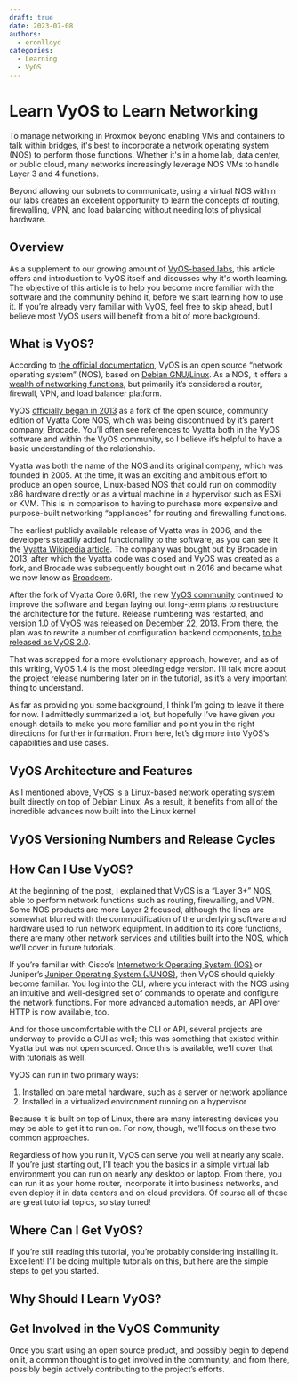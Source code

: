 ```yaml
---
draft: true 
date: 2023-07-08
authors:
  - eronlloyd
categories:
  - Learning
  - VyOS
---
```


# Learn VyOS to Learn Networking

To manage networking in Proxmox beyond enabling VMs and containers to talk within
bridges, it's best to incorporate a network operating system (NOS) to perform
those functions. Whether it's in a home lab, data center, or public cloud, many
networks increasingly leverage NOS VMs to handle Layer 3 and 4 functions.

Beyond allowing our subnets to communicate, using a virtual NOS within our labs
creates an excellent opportunity to learn the concepts of routing, firewalling,
VPN, and load balancing without needing lots of physical hardware.

## Overview

As a supplement to our growing amount of [VyOS-based labs](/tags/#vyos), this
article offers and introduction to VyOS itself and discusses why it's worth
learning. The objective of this article is to help you become more familiar with
the software and the community behind it, before we start learning how to use it.
If you’re already very familiar with VyOS, feel free to skip ahead, but I believe
most VyOS users will benefit from a bit of more background.

<!-- more -->

## What is VyOS?

According to [the official documentation](https://docs.vyos.io/en/latest/introducing/about.html),
VyOS is an open source “network operating system” (NOS), based on
[Debian GNU/Linux](https://www.debian.org/). As a NOS, it offers a
[wealth of networking functions](https://vyos.io/products/#vyos-router), but
primarily it’s considered a router, firewall, VPN, and load balancer platform.

VyOS [officially began in 2013](https://blog.vyos.io/index.php/2013/10/13/complete-source-code-fork)
as a fork of the open source, community edition of Vyatta Core NOS, which was
being discontinued by it’s parent company, Brocade. You’ll often see references
to Vyatta both in the VyOS software and within the VyOS community, so I believe
it’s helpful to have a basic understanding of the relationship.

Vyatta was both the name of the NOS and its original company, which was founded
in 2005. At the time, it was an exciting and ambitious effort to produce an open
source, Linux-based NOS that could run on commodity x86 hardware directly or as a
virtual machine in a hypervisor such as ESXi or KVM. This is in comparison to
having to purchase more expensive and purpose-built networking “appliances” for
routing and firewalling functions.

The earliest publicly available release of Vyatta was in 2006, and the developers
steadily added functionality to the software, as you can see it the
[Vyatta Wikipedia article](https://en.wikipedia.org/wiki/Vyatta).
The company was bought out by Brocade in 2013, after which the Vyatta code was
closed and VyOS was created as a fork, and Brocade was subsequently bought out in
2016 and became what we now know as [Broadcom](https://www.broadcom.com/).

After the fork of Vyatta Core 6.6R1, the new [VyOS community](https://vyos.org/)
continued to improve the software and began laying out long-term plans to
restructure the architecture for the future. Release numbering was restarted, and
[version 1.0 of VyOS was released on December 22, 2013](https://blog.vyos.io/index.php/2013/12/22/100-release).
From there, the plan was to rewrite a number of configuration backend components,
[to be released as VyOS 2.0](https://blog.vyos.io/vyos-2-dot-0-development-digest-number-1).

That was scrapped for a more evolutionary approach, however, and as of this
writing, VyOS 1.4 is the most bleeding edge version. I’ll talk more about the
project release numbering later on in the tutorial, as it’s a very important thing
to understand.

As far as providing you some background, I think I’m going to leave it there for
now. I admittedly summarized a lot, but hopefully I’ve have given you enough
details to make you more familiar and point you in the right directions for
further information. From here, let’s dig more into VyOS’s capabilities and use
cases.

## VyOS Architecture and Features

As I mentioned above, VyOS is a Linux-based network operating system built directly
on top of Debian Linux. As a result, it benefits from all of the incredible advances
now built into the Linux kernel

## VyOS Versioning Numbers and Release Cycles

## How Can I Use VyOS?

At the beginning of the post, I explained that VyOS is a “Layer 3+” NOS, able to
perform network functions such as routing, firewalling, and VPN. Some NOS products
are more Layer 2 focused, although the lines are somewhat blurred with the
commodification of the underlying software and hardware used to run network
equipment. In addition to its core functions, there are many other network
services and utilities built into the NOS, which we’ll cover in future tutorials.

If you’re familiar with Cisco’s [Internetwork Operating System (IOS)](https://www.cisco.com/c/en/us/products/ios-nx-os-software/index.html) or Juniper’s [Juniper Operating System (JUNOS)](https://www.juniper.net/us/en/products-services/nos/junos/),
then VyOS should quickly become familiar. You log into the CLI, where you interact with the NOS using an intuitive and
well-designed set of commands to operate and configure the network functions. For more advanced automation needs, an API over HTTP
is now available, too.

And for those uncomfortable with the CLI or API, several projects are underway to provide a GUI as well; this was something
that existed within Vyatta but was not open sourced. Once this is available, we’ll cover that with tutorials as well.

VyOS can run in two primary ways:

1. Installed on bare metal hardware, such as a server or network appliance
2. Installed in a virtualized environment running on a hypervisor

Because it is built on top of Linux, there are many interesting devices you may be able to get it to run on. For now, though,
we’ll focus on these two common approaches.

Regardless of how you run it, VyOS can serve you well at nearly any scale. If you’re just starting out, I’ll teach you the basics in
a simple virtual lab environment you can run on nearly any desktop or laptop. From there, you can run it as your home router,
incorporate it into business networks, and even deploy it in data centers and on cloud providers. Of course all of these are great
tutorial topics, so stay tuned!

## Where Can I Get VyOS?

If you’re still reading this tutorial, you’re probably considering installing it. Excellent! I’ll be doing multiple tutorials on
this, but here are the simple steps to get you started.

## Why Should I Learn VyOS?



## Get Involved in the VyOS Community

Once you start using an open source product, and possibly begin to depend on it, a common thought is to get involved in the community, and from there, possibly begin actively contributing to the project’s efforts.
